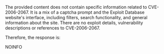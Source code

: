 The provided content does not contain specific information related to CVE-2006-2067. It is a mix of a captcha prompt and the Exploit Database website's interface, including filters, search functionality, and general information about the site. There are no exploit details, vulnerability descriptions or references to CVE-2006-2067.

Therefore, the response is:

NOINFO